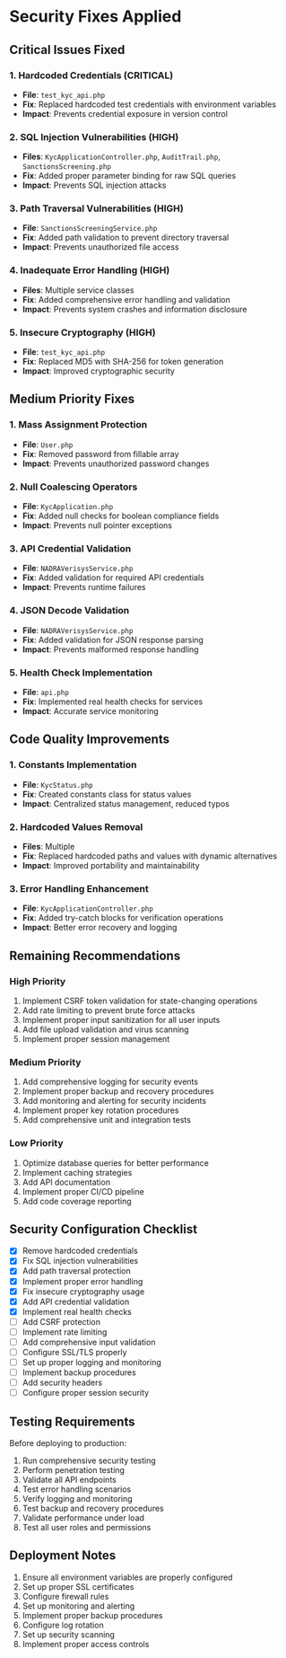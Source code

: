 # Security Fixes Applied

## Critical Issues Fixed

### 1. Hardcoded Credentials (CRITICAL)
- **File**: `test_kyc_api.php`
- **Fix**: Replaced hardcoded test credentials with environment variables
- **Impact**: Prevents credential exposure in version control

### 2. SQL Injection Vulnerabilities (HIGH)
- **Files**: `KycApplicationController.php`, `AuditTrail.php`, `SanctionsScreening.php`
- **Fix**: Added proper parameter binding for raw SQL queries
- **Impact**: Prevents SQL injection attacks

### 3. Path Traversal Vulnerabilities (HIGH)
- **File**: `SanctionsScreeningService.php`
- **Fix**: Added path validation to prevent directory traversal
- **Impact**: Prevents unauthorized file access

### 4. Inadequate Error Handling (HIGH)
- **Files**: Multiple service classes
- **Fix**: Added comprehensive error handling and validation
- **Impact**: Prevents system crashes and information disclosure

### 5. Insecure Cryptography (HIGH)
- **File**: `test_kyc_api.php`
- **Fix**: Replaced MD5 with SHA-256 for token generation
- **Impact**: Improved cryptographic security

## Medium Priority Fixes

### 1. Mass Assignment Protection
- **File**: `User.php`
- **Fix**: Removed password from fillable array
- **Impact**: Prevents unauthorized password changes

### 2. Null Coalescing Operators
- **File**: `KycApplication.php`
- **Fix**: Added null checks for boolean compliance fields
- **Impact**: Prevents null pointer exceptions

### 3. API Credential Validation
- **File**: `NADRAVerisysService.php`
- **Fix**: Added validation for required API credentials
- **Impact**: Prevents runtime failures

### 4. JSON Decode Validation
- **File**: `NADRAVerisysService.php`
- **Fix**: Added validation for JSON response parsing
- **Impact**: Prevents malformed response handling

### 5. Health Check Implementation
- **File**: `api.php`
- **Fix**: Implemented real health checks for services
- **Impact**: Accurate service monitoring

## Code Quality Improvements

### 1. Constants Implementation
- **File**: `KycStatus.php`
- **Fix**: Created constants class for status values
- **Impact**: Centralized status management, reduced typos

### 2. Hardcoded Values Removal
- **Files**: Multiple
- **Fix**: Replaced hardcoded paths and values with dynamic alternatives
- **Impact**: Improved portability and maintainability

### 3. Error Handling Enhancement
- **File**: `KycApplicationController.php`
- **Fix**: Added try-catch blocks for verification operations
- **Impact**: Better error recovery and logging

## Remaining Recommendations

### High Priority
1. Implement CSRF token validation for state-changing operations
2. Add rate limiting to prevent brute force attacks
3. Implement proper input sanitization for all user inputs
4. Add file upload validation and virus scanning
5. Implement proper session management

### Medium Priority
1. Add comprehensive logging for security events
2. Implement proper backup and recovery procedures
3. Add monitoring and alerting for security incidents
4. Implement proper key rotation procedures
5. Add comprehensive unit and integration tests

### Low Priority
1. Optimize database queries for better performance
2. Implement caching strategies
3. Add API documentation
4. Implement proper CI/CD pipeline
5. Add code coverage reporting

## Security Configuration Checklist

- [x] Remove hardcoded credentials
- [x] Fix SQL injection vulnerabilities
- [x] Add path traversal protection
- [x] Implement proper error handling
- [x] Fix insecure cryptography usage
- [x] Add API credential validation
- [x] Implement real health checks
- [ ] Add CSRF protection
- [ ] Implement rate limiting
- [ ] Add comprehensive input validation
- [ ] Configure SSL/TLS properly
- [ ] Set up proper logging and monitoring
- [ ] Implement backup procedures
- [ ] Add security headers
- [ ] Configure proper session security

## Testing Requirements

Before deploying to production:

1. Run comprehensive security testing
2. Perform penetration testing
3. Validate all API endpoints
4. Test error handling scenarios
5. Verify logging and monitoring
6. Test backup and recovery procedures
7. Validate performance under load
8. Test all user roles and permissions

## Deployment Notes

1. Ensure all environment variables are properly configured
2. Set up proper SSL certificates
3. Configure firewall rules
4. Set up monitoring and alerting
5. Implement proper backup procedures
6. Configure log rotation
7. Set up security scanning
8. Implement proper access controls